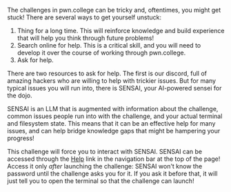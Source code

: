 The challenges in pwn.college can be tricky and, oftentimes, you might get stuck!
There are several ways to get yourself unstuck:

1. Thing for a long time. This will reinforce knowledge and build experience that will help you think through future problems!
2. Search online for help. This is a critical skill, and you will need to develop it over the course of working through pwn.college.
3. Ask for help.

There are two resources to ask for help. The first is our discord, full of amazing hackers who are willing to help with trickier issues. But for many typical issues you will run into, there is SENSAI, your AI-powered sensei for the dojo.

SENSAI is an LLM that is augmented with information about the challenge, common issues people run into with the challenge, and your actual terminal and filesystem state.
This means that it can be an effective help for many issues, and can help bridge knowledge gaps that might be hampering your progress!

This challenge will force you to interact with SENSAI.
SENSAI can be accessed through the [Help](/sensai) link in the navigation bar at the top of the page!
Access it only *after* launching the challenge: SENSAI won't know the password until the challenge asks you for it.
If you ask it before that, it will just tell you to open the terminal so that the challenge can launch!
